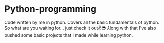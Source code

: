 # Python-programming
Code written by me in python. Covers all the basic fundamentals of python. So what are you waiting for... just check it out✌😎
Along with that I've also pushed some basic projects that I made while learning python.

